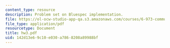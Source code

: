 ```yaml
---
content_type: resource
description: Problem set on Bluespec implementation.
file: https://ol-ocw-studio-app-qa.s3.amazonaws.com/courses/6-973-communication-system-design-spring-2006/142d13e69c10e030a7868208a89988bf_hw3.pdf
file_type: application/pdf
resourcetype: Document
title: hw3.pdf
uid: 142d13e6-9c10-e030-a786-8208a89988bf
---
```

